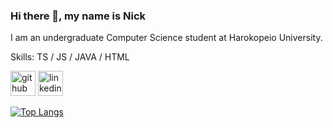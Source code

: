 ### Hi there 👋, my name is Nick
I am an undergraduate Computer Science student at Harokopeio University.

Skills: TS / JS / JAVA / HTML



[<img src='https://cdn.jsdelivr.net/npm/simple-icons@3.0.1/icons/github.svg' alt='github' height='40'>](https://github.com/EliteOneTube)  [<img src='https://cdn.jsdelivr.net/npm/simple-icons@3.0.1/icons/linkedin.svg' alt='linkedin' height='40'>](https://www.linkedin.com/in/https://www.linkedin.com/in/nhaskaris/)  

[![Top Langs](https://github-readme-stats.vercel.app/api/top-langs/?username=EliteOneTube)](https://github.com/anuraghazra/github-readme-stats) 
